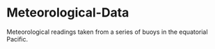 # Meteorological-Data
Meteorological readings taken from a series of buoys in the equatorial Pacific.
